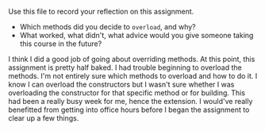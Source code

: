 Use this file to record your reflection on this assignment.

- Which methods did you decide to `overload`, and why?
- What worked, what didn't, what advice would you give someone taking this course in the future?

I think I did a good job of going about overriding methods. At this point, this assignment is pretty half baked. I had trouble beginning to overload the methods. I'm not entirely sure which methods to overload and how to do it. I know I can overload the constructors but I wasn't sure whether I was overloading the constructor for that specific method or for building. This had been a really busy week for me, hence the extension. I would've really benefitted from getting into office hours before I began the assignment to clear up a few things.